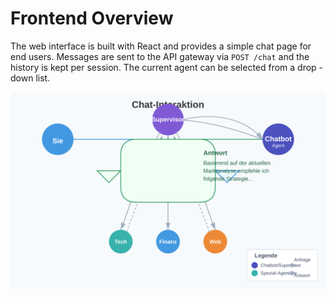 # Frontend Overview

The web interface is built with React and provides a simple chat page for
end users. Messages are sent to the API gateway via `POST /chat` and the
history is kept per session. The current agent can be selected from a drop
-down list.

![Chat UI](../BenutzerHandbuch/Chat-Interaktion.svg)

